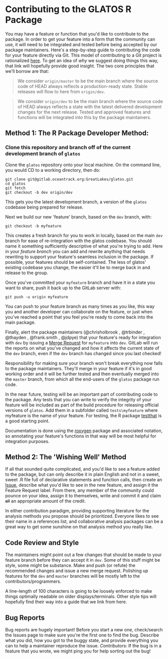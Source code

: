 # Contributing to the GLATOS R Package

You may have a feature or function that you'd like to contribute to the package. In order to get your feature into a form that the community can use, it will need to be integrated and tested before being accepted by our package maintainers. Here's a step-by-step guide to contributing the code for your feature directly via Git. This model of contributing to a Git project is rationalized [here](http://nvie.com/posts/a-successful-git-branching-model/). To get an idea of *why* we suggest doing things this way, that link will hopefully provide good insight. The two core principles that we'll borrow are that:

> We consider `origin/master` to be the main branch where the source code of HEAD always reflects a production-ready state. Stable releases will flow to here from `origin/dev`.

> We consider `origin/dev` to be the main branch where the source code of HEAD always reflects a state with the latest delivered development changes for the next release. Tested and approved features and functions will be integrated into this by the package maintainers.

## Method 1: The R Package Developer Method:
### Clone this repository and branch off of the current development branch of `glatos`

Clone the `glatos` repository onto your local machine. On the command line, you would CD to a working directory, then do:

```
git clone git@gitlab.oceantrack.org:GreatLakes/glatos.git
cd glatos
git fetch
git checkout -b dev origin/dev
```

This gets you the latest development branch, a version of the `glatos` codebase being prepared for release.

Next we build our new 'feature' branch, based on the `dev` branch, with:

```
git checkout -b myfeature
```

This creates a fresh branch for you to work in locally, based on the main `dev` branch for ease of re-integration with the glatos codebase. You should name it something sufficiently descriptive of what you're trying to add. Here in your *feature branch* you can add and rewrite anything that needs rewriting to support your feature's seamless inclusion in the package. If possible, your features should be self-contained. The less of glatos' existing codebase you change, the easier it'll be to merge back in and release to the group.

Once you've committed your `myfeature` branch and have it in a state you want to share, push it back up to the GitLab server with:

```
git push -u origin myfeature
```

You can push to your feature branch as many times as you like, this way you and another developer can collaborate on the feature, or just when you've reached a point that you feel you're ready to come back into the main package.

Finally, alert the package maintainers (@chrisholbrook , @trbinder , @thayden , @frank.smith , @jdpye) that your feature's ready for integration with `dev` by issuing a [Merge Request](https://gitlab.oceantrack.org/GreatLakes/glatos/merge_requests) for `myfeature` into `dev`. GitLab will run the reports on what you've changed and how it affects the current state of the `dev` branch, even if the `dev` branch has changed since you last checked!

 Responsibility for making sure your branch won't break everything now falls to the package maintainers. They'll merge in your feature if it's in good working order and it will be further tested and then eventually merged into the `master` branch, from which all the end-users of the `glatos` package run code.

 In the near future, testing will be an important part of contributing code to the package. Any tests that you can write to verify the integrity of your feature will be included as part of the build procedure for releasing official versions of `glatos`. Add them in a subfolder called `tests\myfeature` where myfeature is the name of your feature. For testing, the R package [testthat](https://cran.r-project.org/web/packages/testthat/testthat.pdf) is a good starting point.

 Documentation is done using the [roxygen](https://cran.r-project.org/web/packages/roxygen2/vignettes/rd.html) package and associated notation, so annotating your feature's functions in that way will be most helpful for integration purposes.

## Method 2: The 'Wishing Well' Method

If all that sounded quite complicated, and you'd like to see a feature added to the package, but can only describe it in plain English and not in a sweet, sweet .R file full of declarative statements and function calls, then create an [Issue](https://gitlab.oceantrack.org/GreatLakes/glatos/issues), describe what you'd like to see in the new feature, and assign it the Feature Request label. From there, any member of the community could pounce on your idea, assign it to themselves, write and commit it and claim ~~all~~ an appropriate amount of the credit. 


In either contribution paradigm, providing supporting literature for the analysis methods you propose should be prioritized. Everyone likes to see their name in a references list, and collaborative analysis packages can be a great way to get some sunshine on that analysis method you really like.


## Code Review and Style

The maintainers might point out a few changes that should be made to your feature branch before they can accept it in `dev`. Some of this stuff might be style, some might be substance. Make and push (or refute) the recommended changes and issue a new merge request. Polishing up features for the `dev` and `master` branches will be mostly left to the contributors/programmers. 

A line-length of 100 characters is going to be loosely enforced to make things optimally readable on older displays/terminals. Other style tips will hopefully find their way into a guide that we link from here.

## Bug Reports

Bug reports are hugely important! Before you start a new one, check/search the Issues page to make sure you're the first one to find the bug. Describe what you did, how you got to the buggy state, and provide everything you can to help a maintainer reproduce the issue. *Contributors:* If the bug is in a feature that you wrote, we might ping you for help sorting out the bug!
